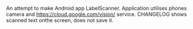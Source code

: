 An attempt to make Android app LabelScanner. Application utilises phones camera and https://cloud.google.com/vision/ service.
CHANGELOG
shows scanned text onthe screen, does not save it.
